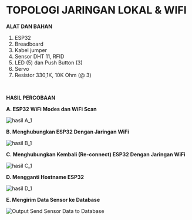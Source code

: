 # TOPOLOGI JARINGAN LOKAL & WIFI

**ALAT DAN BAHAN**
1) ESP32
2) Breadboard
3) Kabel jumper
4) Sensor DHT 11, RFID
5) LED (5) dan Push Button (3)
6) Servo
7) Resistor 330,1K, 10K Ohm (@ 3)

<br />

**HASIL PERCOBAAN** 

**A. ESP32 WiFi Modes dan WiFi Scan**

![hasil A_1](https://user-images.githubusercontent.com/118170084/209354866-0a3395a1-7a4e-4e47-8ea3-77757b7bd388.png)

**B. Menghubungkan ESP32 Dengan Jaringan WiFi**

![hasil B_1](https://user-images.githubusercontent.com/118170084/209354913-8ea4848f-6ec6-4ba2-8656-a9d3f27706ea.png)

**C. Menghubungkan Kembali (Re-connect) ESP32 Dengan Jaringan WiFi**

![hasil C_1](https://user-images.githubusercontent.com/118170084/209355944-7872771d-05e4-4619-a6c9-cc606d33b6cb.png)

**D. Mengganti Hostname ESP32**

![hasil D_1](https://user-images.githubusercontent.com/118170084/209355981-cb045bac-eb0c-432b-9d12-23e15c5513b6.jpg)

**E. Mengirim Data Sensor ke Database**

![Output Send Sensor Data to Database](https://user-images.githubusercontent.com/118170084/209356666-4f67f38b-f860-4f61-825d-d62ad22c299b.jpg)




